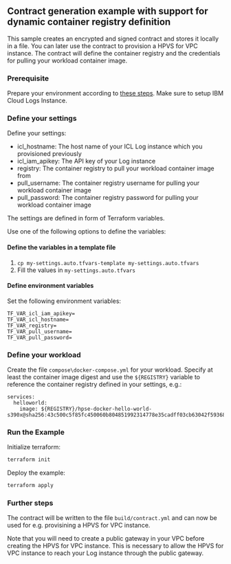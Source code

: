 ## Contract generation example with support for dynamic container registry definition

This sample creates an encrypted and signed contract and stores it locally in a file. You can later use the contract to provision a HPVS for VPC instance.
The contract will define the container registry and the credentials for pulling your workload container image.

### Prerequisite

Prepare your environment according to [these steps](../README.md). Make sure to setup IBM Cloud Logs Instance.

### Define your settings

Define your settings:
- icl_hostname: The host name of your ICL Log instance which you provisioned previously
- icl_iam_apikey: The API key of your Log instance
- registry: The container registry to pull your workload container image from
- pull_username: The container registry username for pulling your workload container image
- pull_password: The container registry password for pulling your workload container image

The settings are defined in form of Terraform variables.

Use one of the following options to define the variables:

#### Define the variables in a template file

1. `cp my-settings.auto.tfvars-template my-settings.auto.tfvars`
2. Fill the values in `my-settings.auto.tfvars`

#### Define environment variables

Set the following environment variables:

```text
TF_VAR_icl_iam_apikey=
TF_VAR_icl_hostname=
TF_VAR_registry=
TF_VAR_pull_username=
TF_VAR_pull_password=
```

### Define your workload

Create the file `compose\docker-compose.yml` for your workload. Specify at least the container image digest and use the `${REGISTRY}` variable to reference the container registry defined in your settings, e.g.:

```
services:
  helloworld:
    image: ${REGISTRY}/hpse-docker-hello-world-s390x@sha256:43c500c5f85fc450060b804851992314778e35cadff03cb63042f593687b7347
```

### Run the Example

Initialize terraform:

```bash
terraform init
```

Deploy the example:

```bash
terraform apply
```

### Further steps

The contract will be written to the file `build/contract.yml` and can now be used for e.g. provisining a HPVS for VPC instance.

Note that you will need to create a public gateway in your VPC before creating the HPVS for VPC instance. This is necessary to allow the HPVS for VPC instance to reach your Log instance through the public gateway. 
